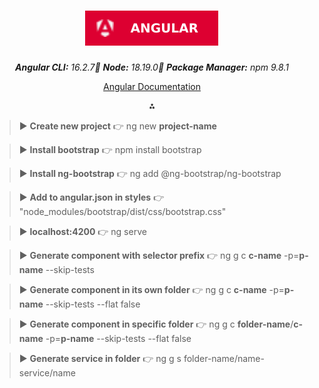 <div align="center">

# ![Angular](ng.svg)

_**Angular CLI:** 16.2.7🔺 **Node:** 18.19.0🔺 **Package Manager:** npm 9.8.1_

[Angular Documentation](https://angular.io/guide/cheatsheet)

⁂

</div>

> ▶ **Create new project** 👉 ng new **project-name**

> ▶ **Install bootstrap** 👉 npm install bootstrap

> ▶ **Install ng-bootstrap** 👉 ng add @ng-bootstrap/ng-bootstrap

> ▶ **Add to angular.json in styles** 👉 "node_modules/bootstrap/dist/css/bootstrap.css"

> ▶ **localhost:4200** 👉 ng serve

> ▶ **Generate component with selector prefix** 👉 ng g c **c-name** -p=**p-name** --skip-tests

> ▶ **Generate component in its own folder** 👉 ng g c **c-name** -p=**p-name** --skip-tests --flat false

> ▶ **Generate component in specific folder** 👉 ng g c **folder-name**/**c-name** -p=**p-name** --skip-tests --flat false

> ▶ **Generate service in folder** 👉 ng g s folder-name/name-service/name
